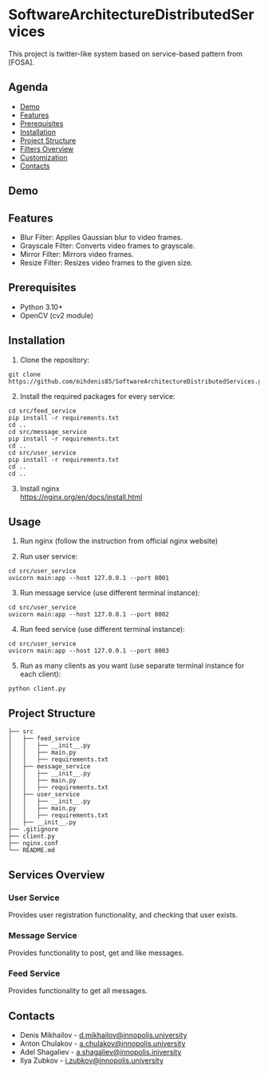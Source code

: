 # SoftwareArchitectureDistributedServices

This project is twitter-like system based on service-based pattern from [FOSA].

## Agenda

* [Demo](#demo)
* [Features](#features)
* [Prerequisites](#prerequisites)
* [Installation](#installation)
* [Project Structure](#project-structure)
* [Filters Overview](#filters-overview)
* [Customization](#customization)
* [Contacts](#contacts)

## Demo

## Features

- Blur Filter: Applies Gaussian blur to video frames.
- Grayscale Filter: Converts video frames to grayscale.
- Mirror Filter: Mirrors video frames.
- Resize Filter: Resizes video frames to the given size.

## Prerequisites

- Python 3.10+
- OpenCV (cv2 module)

## Installation

1. Clone the repository:

```shell
git clone https://github.com/mihdenis85/SoftwareArchitectureDistributedServices.git
```

2. Install the required packages for every service:

```shell
cd src/feed_service
pip install -r requirements.txt
cd ..
cd src/message_service
pip install -r requirements.txt
cd ..
cd src/user_service
pip install -r requirements.txt
cd ..
cd ..
```

3. Install nginx\
https://nginx.org/en/docs/install.html

## Usage

1. Run nginx (follow the instruction from official nginx website)

2. Run user service:

```shell
cd src/user_service
uvicorn main:app --host 127.0.0.1 --port 8001
```

3. Run message service (use different terminal instance):

```shell
cd src/user_service
uvicorn main:app --host 127.0.0.1 --port 8002
```

4. Run feed service (use different terminal instance):

```shell
cd src/user_service
uvicorn main:app --host 127.0.0.1 --port 8003
```

5. Run as many clients as you want (use separate terminal instance for each client):

```shell
python client.py
```

## Project Structure

```
├── src
│   ├── feed_service
│   │   ├── __init__.py
│   │   ├── main.py
│   │   ├── requirements.txt
│   ├── message_service
│   │   ├── __init__.py
│   │   ├── main.py
│   │   ├── requirements.txt
│   ├── user_service
│   │   ├── __init__.py
│   │   ├── main.py
│   │   ├── requirements.txt
│   ├── __init__.py
├── .gitignore
├── client.py
├── nginx.conf
└── README.md
```

## Services Overview

### User Service

Provides user registration functionality, and checking that user exists.

### Message Service

Provides functionality to post, get and like messages.

### Feed Service

Provides functionality to get all messages.

## Contacts

- Denis Mikhailov - d.mikhailov@innopolis.university
- Anton Chulakov - a.chulakov@innopolis.university
- Adel Shagaliev - a.shagaliev@innopolis.iniversity
- Ilya Zubkov - i.zubkov@innopolis.university
